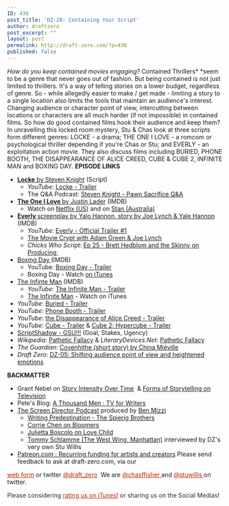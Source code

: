 ```yaml
---
ID: 438
post_title: 'DZ-28: Containing Your Script'
author: draftzero
post_excerpt: ""
layout: post
permalink: http://draft-zero.com/?p=438
published: false
---
```

*How do you keep contained movies engaging?* Contained Thrillers* *seem to be a genre that never goes out of fashion. But being contained is not just limited to thrillers. It's a way of telling stories on a lower budget, regardless of genre. So - while allegedly easier to make / get made - limiting a story to a single location also limits the tools that maintain an audience's interest. Changing audience or character point of view, intercutting between locations or characters are all much harder (if not impossible) in contained films. So how do good contained films hook their audience and keep them? In unravelling this locked room mystery, Stu & Chas look at three scripts form different genres: LOCKE - a drama; THE ONE I LOVE - a romcom or psychological thriller depending if you're Chas or Stu; and EVERLY - an exploitation action movie. They also discuss films including BURIED, PHONE BOOTH, THE DISAPPEARANCE OF ALICE CREED, CUBE & CUBE 2, INFINITE MAN and BOXING DAY. **EPISODE LINKS** 
*   <a href="http://gointothestory.blcklst.com/wp-content/uploads/2014/11/Locke.pdf" target="_blank"><strong>Locke</strong> by Steven Knight</a> (Script) 
    *   *YouTube*: <a href="https://www.youtube.com/watch?v=2Ao2r6qD22A" target="_blank">Locke - Trailer</a>
    *   The Q&A Podcast: <a href="http://www.theqandapodcast.com/2015/09/steven-knight-pawn-sacrifice-q.html" target="_blank">Steven Knight - Pawn Sacrifice Q&A</a>
*   <a href="http://www.imdb.com/title/tt2756032/" target="_blank"><strong>The One I Love </strong>by Justin Lader</a> (IMDB) 
    *   Watch on <a href="http://www.netflix.com/title/70299863" target="_blank">Netflix (US)</a> and on <a href="https://play.stan.com.au/programs/376215" target="_blank">Stan (Australia)</a>
*   <a href="http://www.imdb.com/title/tt1945084/" target="_blank"><strong>Everly </strong>screenplay by Yalo Hannon, story by Joe Lynch & Yale Hannon</a> (IMDB) 
    *   *YouTube*: <a href="https://www.youtube.com/watch?v=jCWXWgg5H9g" target="_blank">Everly - Official Trailer #1</a>
    *   <a href="http://geeknation.com/podcast/the-movie-crypt/" target="_blank">The Movie Crypt with Adam Green & Joe Lynch</a>
    *   *Chicks Who Script*: <a href="http://chickswhoscript.com/podcast/episode-twenty-five-brett-hedblom-and-skinny-producing" target="_blank">Ep 25 - Brett Hedblom and the Skinny on Producing </a>
*   <a href="http://www.imdb.com/title/tt0970922/?ref_=fn_al_tt_2" target="_blank">Boxing Day </a>(IMDB) 
    *   YouTube: <a href="https://www.youtube.com/watch?v=etZS6pTU-Ks" target="_blank">Boxing Day - Trailer</a>
    *   Boxing Day - Watch <a href="https://itunes.apple.com/au/movie/boxing-day/id932838405" target="_blank">on iTunes</a>
*   <a href="http://www.imdb.com/title/tt2553424/" target="_blank">The Infinte Man</a> (IMDB) 
    *   *YouTube*: <a href="https://www.youtube.com/watch?v=-P7bQ9fUw7A" target="_blank">The Infinite Man - Trailer</a>
    *   <a href="https://itunes.apple.com/au/movie/the-infinite-man/id944226767" target="_blank">The Infinite Man</a> - Watch on iTunes
*   *YouTube*: <a href="https://www.youtube.com/watch?v=j1Yyhxq56Xg" target="_blank">Buried - Trailer</a>
*   *YouTube*: <a href="https://www.youtube.com/watch?v=JDGY8GoEbQ0" target="_blank">Phone Booth - Trailer</a>
*   *YouTube*: <a href="https://www.youtube.com/watch?v=JDGY8GoEbQ0" target="_blank">the Disappearance of Alice Creed - Trailer</a>
*   *YouTube*: <a href="https://www.youtube.com/watch?v=JDGY8GoEbQ0" target="_blank">Cube - Trailer</a> & <a href="https://www.youtube.com/watch?v=uxDycRoR9VY" target="_blank">Cube 2: Hypercube - Trailer</a>
*   <a href="http://scriptshadow.blogspot.com.au/2011/08/article-gsu.html" target="_blank">ScriptShadow - GSU!!!</a> (Goal, Stakes, Ugency)
*   *Wikipedia*: <a href="https://en.wikipedia.org/wiki/Pathetic_fallacy" target="_blank">Pathetic Fallacy</a> & *LiteraryDevices.Net*: <a href="http://literarydevices.net/pathetic-fallacy/" target="_blank">Pathetic Fallacy</a>
*   *The Guardian*: <a href="http://www.theguardian.com/books/2011/apr/22/china-mieville-covehithe-short-story" target="_blank">Covenhithe (short story) by China Miéville</a>
*   *Draft Zero*: <a href="http://draft-zero.com/2014/dz-05/" target="_blank">DZ-05: Shifting audience point of view and heightened emotions</a>

**BACKMATTER** 
*   Grant Nebel on <a href="http://www.the-solute.com/film-on-the-television-9152015-the-secret-life-of-walter-mitty-on-hbo/#comment-2255214314" target="_blank">Story Intensity Over Time</a>  & <a href="https://disqus.com/home/channel/theavclubafterdark/discussion/channel-theavclubafterdark/forms_of_storytelling_on_television/" target="_blank">Forms of Storytelling on Television</a>
*   Pete's Blog: <a href="https://2thousandmen.wordpress.com" target="_blank">A Thousand Men : TV for Writers</a>
*   <a href="http://www.screendirector.org/post?category=podcast" target="_blank">The Screen Director Podcast</a> produced by <a href="http://benmizzi.com" target="_blank">Ben Mizzi</a> 
    *   <a href="http://www.screendirector.org/post/2015/2/18/writing-predestination-the-spierig-brothers" target="_blank">Writing Predestination - The Spierig Brothers</a>
    *   [Corrie Chen on Bloomers][1]
    *   <a href="http://www.screendirector.org/post/2015/julietta-boscolo-love-child" target="_blank">Julietta Boscolo on Love Child</a>
    *   <a href="http://www.screendirector.org/post/2015/thomas-schlamme" target="_blank">Tommy Schlamme (The West Wing, Manhattan)</a> interviewed by DZ's very own Stu Willis
*   <a href="https://www.patreon.com" target="_blank">Patreon.com : Recurring funding for artists and creators</a> Please send feedback to ask at draft-zero.com, via our 

<a style="font-weight: inherit; font-style: inherit; color: #ba2500;" href="http://draft-zero.com/feedback/" target="_blank">web form</a> or twitter <a style="font-weight: inherit; font-style: inherit; color: #ba2500;" href="https://twitter.com/draft_zero" target="_blank">@draft_zero</a>  We are <a style="font-weight: inherit; font-style: inherit; color: #ba2500;" href="http://www.twitter.com/chasffisher" target="_blank">@chasffisher </a>and <a style="font-weight: inherit; font-style: inherit; color: #ba2500;" href="http://www.twitter.com/stuwillis" target="_blank">@stuwillis </a>on twitter. <p style="color: #2d2d2d;">
  Please considering <a style="font-weight: inherit; font-style: inherit; color: #ba2500;" href="https://itunes.apple.com/au/podcast/draft-zero-screenwriting-podcast/id847126598?mt=2&ls=1">rating us on iTunes!</a> or sharing us on the Social Medias!
</p>

 [1]: http://www.screendirector.org/post/2015/7/4/corrie-chen-bloomers